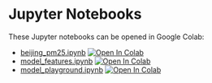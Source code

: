 # Jupyter Notebooks

These Jupyter notebooks can be opened in Google Colab:

- [beijing_pm25.ipynb](./beijing_pm25.ipynb) [![Open In Colab](https://colab.research.google.com/assets/colab-badge.svg)](https://colab.research.google.com/github/news-vt/makassar-ml/blob/develop/jupyter/beijing_pm25.ipynb)
- [model_features.ipynb](./model_features.ipynb) [![Open In Colab](https://colab.research.google.com/assets/colab-badge.svg)](https://colab.research.google.com/github/news-vt/makassar-ml/blob/develop/jupyter/model_features.ipynb)
- [model_playground.ipynb](./model_playground.ipynb) [![Open In Colab](https://colab.research.google.com/assets/colab-badge.svg)](https://colab.research.google.com/github/news-vt/makassar-ml/blob/develop/jupyter/model_playground.ipynb)